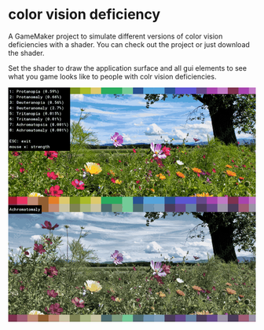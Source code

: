 # color vision deficiency
 A GameMaker project to simulate different versions of color vision deficiencies with a shader.
 You can check out the project or just download the shader.
 
 Set the shader to draw the application surface and all gui elements to see what you game looks like to people with colr vision deficiencies.

![image](https://github.com/Reverend-Greg/color-vision-deficiency/blob/main/cvd_preview.gif "preview")
